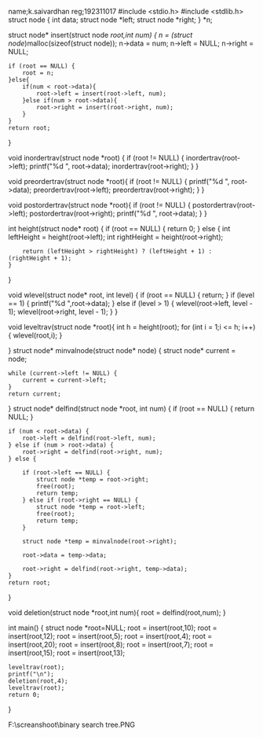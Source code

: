 name;k.saivardhan
reg;192311017
#include <stdio.h>
#include <stdlib.h>
struct node {
    int data;
    struct node *left;
    struct node *right;
} *n;

struct node* insert(struct node *root,int num) {
    n = (struct node*)malloc(sizeof(struct node));
    n->data = num;
    n->left = NULL;
    n->right = NULL;

    if (root == NULL) {
        root = n;
    }else{
    	if(num < root->data){
    		root->left = insert(root->left, num);
		}else if(num > root->data){
			root->right = insert(root->right, num);
		}
	}
	return root;

}

void inordertrav(struct node *root) {
    if (root != NULL) {
        inordertrav(root->left);
        printf("%d ", root->data);
        inordertrav(root->right);
    }
}

void preordertrav(struct node *root){
	if (root != NULL) {
		printf("%d ", root->data);
		preordertrav(root->left);
		preordertrav(root->right);
	}
}

void postordertrav(struct node *root){
	if (root != NULL) {
		postordertrav(root->left);
		postordertrav(root->right);
		printf("%d ", root->data);
	}
}

int height(struct node* root) {
    if (root == NULL) {
        return 0;
    } else {
        int leftHeight = height(root->left);
        int rightHeight = height(root->right);

        return (leftHeight > rightHeight) ? (leftHeight + 1) : (rightHeight + 1);
    }
}

void wlevel(struct node* root, int level) {
    if (root == NULL) {
        return;
    }
    if (level == 1) {
        printf("%d ",root->data);
    } else if (level > 1) {
        wlevel(root->left, level - 1);
        wlevel(root->right, level - 1);
    }
}

void leveltrav(struct node *root){
	int h = height(root);
	for (int i = 1;i <= h; i++){
		wlevel(root,i);
	}

}
struct node* minvalnode(struct node* node) {
    struct node* current = node;

    while (current->left != NULL) {
        current = current->left;
    }
    return current;
}
struct node* delfind(struct node *root, int num) {
    if (root == NULL) {
        return NULL;
    }

    if (num < root->data) {
        root->left = delfind(root->left, num);
    } else if (num > root->data) {
        root->right = delfind(root->right, num);
    } else {

        if (root->left == NULL) {
            struct node *temp = root->right;
            free(root);
            return temp;
        } else if (root->right == NULL) {
            struct node *temp = root->left;
            free(root);
            return temp;
        }

        struct node *temp = minvalnode(root->right);

        root->data = temp->data;

        root->right = delfind(root->right, temp->data);
    }
    return root;
}

void deletion(struct node *root,int num){
	root = delfind(root,num);
}


int main() {
    struct node *root=NULL;
    root = insert(root,10);
    root = insert(root,12);
    root = insert(root,5);
    root = insert(root,4);
    root = insert(root,20);
    root = insert(root,8);
	root = insert(root,7);
    root = insert(root,15);
    root = insert(root,13);

    leveltrav(root);
    printf("\n");
    deletion(root,4);
    leveltrav(root);
    return 0;
}

F:\screanshoot\binary search tree.PNG
